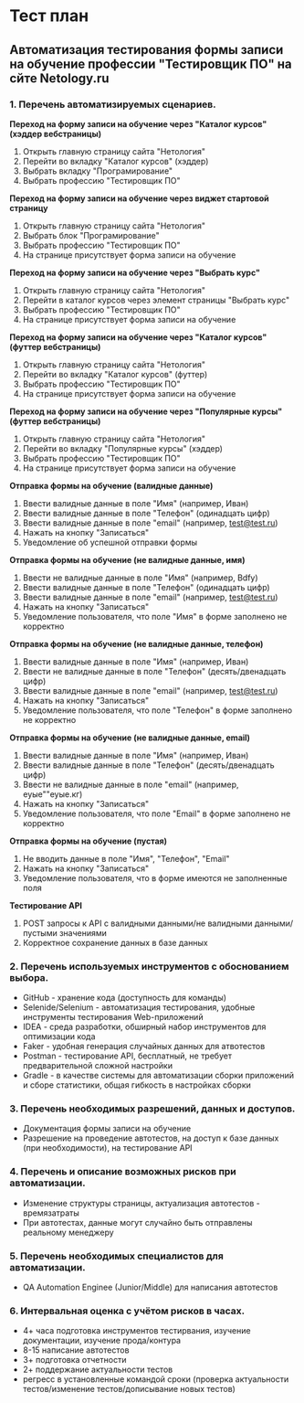 # Тест план
## Автоматизация тестирования формы записи на обучение профессии "Тестировщик ПО" на сйте Netology.ru

### 1. Перечень автоматизируемых сценариев.
<strong>Переход на форму записи на обучение через "Каталог курсов" (хэддер вебстраницы)</strong>

1. Открыть главную страницу сайта "Нетология"
2. Перейти во вкладку "Каталог курсов" (хэддер)
3. Выбрать вкладку "Програмирование"
4. Выбрать профессию "Тестировщик ПО"

<strong>Переход на форму записи на обучение через виджет стартовой страницу</strong>

1. Открыть главную страницу сайта "Нетология"
2. Выбрать блок "Програмирование"
3. Выбрать профессию "Тестировщик ПО"
4. На странице присутствует форма записи на обучение

<strong>Переход на форму записи на обучение через "Выбрать курс"</strong>

1. Открыть главную страницу сайта "Нетология"
2. Перейти в каталог курсов через элемент страницы "Выбрать курс"
3. Выбрать профессию "Тестировщик ПО"
4. На странице присутствует форма записи на обучение

<strong>Переход на форму записи на обучение через "Каталог курсов" (футтер вебстраницы)</strong>

1. Открыть главную страницу сайта "Нетология"
2. Перейти во вкладку "Каталог курсов" (футтер)
3. Выбрать профессию "Тестировщик ПО"
4. На странице присутствует форма записи на обучение

<strong>Переход на форму записи на обучение через "Популярные курсы" (футтер вебстраницы)</strong>

1. Открыть главную страницу сайта "Нетология"
2. Перейти во вкладку "Популярные курсы" (хэддер)
3. Выбрать профессию "Тестировщик ПО"
4. На странице присутствует форма записи на обучение

<strong>Отправка формы на обучение (валидные данные)</strong>

1. Ввести валидные данные в поле "Имя" (например, Иван)
2. Ввести валидные данные в поле "Телефон" (одинадцать цифр)
3. Ввести валидные данные в поле "email" (например, test@test.ru)
4. Нажать на кнопку "Записаться"
5. Уведомление об успешной отправки формы

<strong>Отправка формы на обучение (не валидные данные, имя)</strong>

1. Ввести не валидные данные в поле "Имя" (например, Bdfy)
2. Ввести валидные данные в поле "Телефон" (одинадцать цифр)
3. Ввести валидные данные в поле "email" (например, test@test.ru)
4. Нажать на кнопку "Записаться"
5. Уведомление пользователя, что поле "Имя" в форме заполнено не корректно

<strong>Отправка формы на обучение (не валидные данные, телефон)</strong>

1. Ввести валидные данные в поле "Имя" (например, Иван)
2. Ввести не валидные данные в поле "Телефон" (десять/двенадцать цифр)
3. Ввести валидные данные в поле "email" (например, test@test.ru)
4. Нажать на кнопку "Записаться"
5. Уведомление пользователя, что поле "Телефон" в форме заполнено не корректно

<strong>Отправка формы на обучение (не валидные данные, email)</strong>

1. Ввести валидные данные в поле "Имя" (например, Иван)
2. Ввести валидные данные в поле "Телефон" (десять/двенадцать цифр)
3. Ввести не валидные данные в поле "email" (например, еуые""еуые.кг)
4. Нажать на кнопку "Записаться"
5. Уведомление пользователя, что поле "Email" в форме заполнено не корректно

<strong>Отправка формы на обучение (пустая)</strong>

1. Не вводить данные в поле "Имя", "Телефон", "Email"
2. Нажать на кнопку "Записаться"
3. Уведомление пользователя, что в форме имеются не заполненные поля

<strong>Тестирование API</strong>

1. POST запросы к API с валидными данными/не валидными данными/пустыми значениями
2. Корректное сохранение данных в базе данных

### 2. Перечень используемых инструментов с обоснованием выбора.

- GitHub - хранение кода (доступность для команды)
- Selenide/Selenium - автоматизация тестирования, удобные инструменты тестирования Web-приложений
- IDEA - среда разработки, обширный набор инструментов для оптимизации кода
- Faker - удобная генерация случайных данных для атвотестов
- Postman - тестирование API, бесплатный, не требует предварительной сложной настройки
- Gradle - в качестве системы для автоматизации сборки приложений и сборе статистики, общая гибкость в настройках 
сборки

### 3. Перечень необходимых разрешений, данных и доступов.

- Документация формы записи на обучение
- Разрешение на проведение автотестов, на доступ к базе данных (при необходимости), на тестирование API

### 4. Перечень и описание возможных рисков при автоматизации.

- Изменение структуры страницы, актуализация автотестов - времязатраты
- При автотестах, данные могут случайно быть отправлены реальному менеджеру

### 5. Перечень необходимых специалистов для автоматизации.

- QA Automation Enginee (Junior/Middle) для написания автотестов

### 6. Интервальная оценка с учётом рисков в часах.
 - 4+ часа подготовка инструментов тестирвания, изучение документации, изучение прода/контура
 - 8-15 написание автотестов
 - 3+ подготовка отчетности 
 - 2+ поддержание актуальности тестов
 - регресс в установленные командой сроки (проверка актуальности тестов/изменение тестов/дописывание новых тестов)

